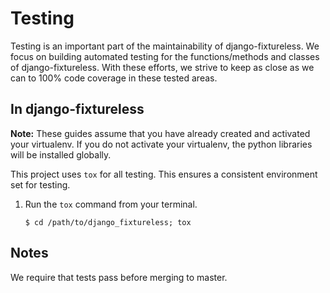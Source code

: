 # Testing

Testing is an important part of the maintainability of django-fixtureless. We focus on building automated testing for the functions/methods and classes of django-fixtureless. With these efforts, we strive to keep as close as we can to 100% code coverage in these tested areas.

## In django-fixtureless

**Note:** These guides assume that you have already created and activated your virtualenv.  If you do not activate your virtualenv, the python libraries will be installed globally.

This project uses `tox` for all testing.  This ensures a consistent environment set for testing.

1.  Run the `tox` command from your terminal.

        $ cd /path/to/django_fixtureless; tox
         

Notes
-----
We require that tests pass before merging to master.
